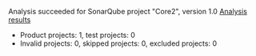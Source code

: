 Analysis succeeded for SonarQube project "Core2", version 1.0 [Analysis results](http://127.0.0.1:9000/dashboard/index/core2)
- Product projects: 1, test projects: 0
- Invalid projects: 0, skipped projects: 0, excluded projects: 0
